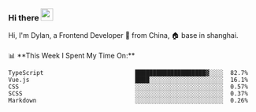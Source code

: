 ### Hi there <img src="https://media.giphy.com/media/hvRJCLFzcasrR4ia7z/giphy.gif" width="25px">

<!-- ![visitors](https://visitor-badge.glitch.me/badge?page_id=dislfyer.dislfyer) --!>

Hi, I'm Dylan, a Frontend Developer 🚀 from China, 🏠 base in shanghai.
<br/>
<br/>

📊 **This Week I Spent My Time On:**


<!--START_SECTION:waka-->

```text
TypeScript                          ████████████████████▓░░░░  82.7%
Vue.js                              ████░░░░░░░░░░░░░░░░░░░░░  16.1%
CSS                                 ░░░░░░░░░░░░░░░░░░░░░░░░░  0.57%
SCSS                                ░░░░░░░░░░░░░░░░░░░░░░░░░  0.37%
Markdown                            ░░░░░░░░░░░░░░░░░░░░░░░░░  0.26%
```

<!--END_SECTION:waka-->

<!--
**About Me:**
 -->
